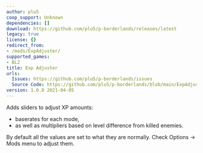 ```yaml
---
author: plu5
coop_support: Unknown
dependencies: []
download: https://github.com/plu5/p-borderlands/releases/latest
legacy: true
license: {}
redirect_from:
- /mods/ExpAdjuster/
supported_games:
- BL2
title: Exp Adjuster
urls:
  Issues: https://github.com/plu5/p-borderlands/issues
  Source Code: https://github.com/plu5/p-borderlands/blob/main/ExpAdjuster
version: 1.0.0 2021-04-05
---
```

Adds sliders to adjust XP amounts:
- baserates for each mode,
- as well as multipliers based on level difference from killed enemies.

By default all the values are set to what they are normally. Check Options -&gt; Mods menu to adjust them.